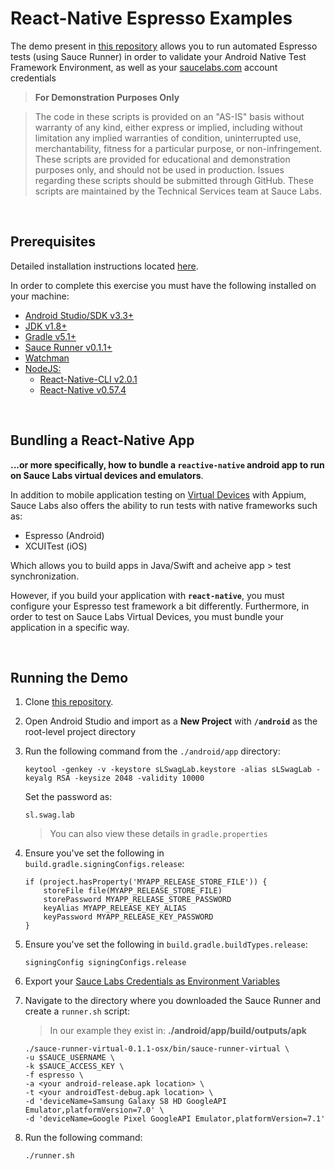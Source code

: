 # React-Native Espresso Examples

The demo present in [this repository]() allows you to run automated Espresso tests (using Sauce Runner) in order to validate your Android Native Test Framework Environment, as well as your [saucelabs.com](www.saucelabs.com) account credentials

> **For Demonstration Purposes Only**

> The code in these scripts is provided on an "AS-IS" basis without warranty of any kind, either express or implied, including without limitation any implied warranties of condition, uninterrupted use, merchantability, fitness for a particular purpose, or non-infringement. These scripts are provided for educational and demonstration purposes only, and should not be used in production. Issues regarding these scripts should be submitted through GitHub. These scripts are maintained by the Technical Services team at Sauce Labs.

<br />

## Prerequisites
Detailed installation instructions located [here](https://github.com/saucelabs/sample-app-mobile#sample-app-android).

In order to complete this exercise you must have the following installed on your machine:

* [Android Studio/SDK v3.3+](https://developer.android.com/studio)
* [JDK v1.8+](https://www.oracle.com/technetwork/java/javase/downloads/jdk8-downloads-2133151.html)
* [Gradle v5.1+](https://gradle.org/releases/)
* [Sauce Runner v0.1.1+](https://wiki.saucelabs.com/display/DOCS/Installing+Sauce+Runner+for+Virtual+Devices)
* [Watchman](https://facebook.github.io/watchman/docs/install.html)
* [NodeJS:](https://nodejs.org/en/download/)
    * [React-Native-CLI v2.0.1](https://www.npmjs.com/package/react-native-cli)
    * [React-Native v0.57.4](https://www.npmjs.com/package/react-native)

<br />

## Bundling a React-Native App
**...or more specifically, how to bundle a `reactive-native` android app to run on Sauce Labs virtual devices and emulators**. 

In addition to mobile application testing on [Virtual Devices](https://wiki.saucelabs.com/display/DOCS/Automated+Mobile+App+Testing+on+Virtual+Devices+with+Sauce+Labs) with Appium, Sauce Labs also offers the ability to run tests with native frameworks such as:
* Espresso (Android)
* XCUITest (iOS)

Which allows you to build apps in Java/Swift and acheive app > test synchronization.

However, if you build your application with **`react-native`**, you must configure your Espresso test framework a bit differently. Furthermore, in order to test on Sauce Labs Virtual Devices, you must bundle your application in a specific way.

<br />

## Running the Demo
1. Clone [this repository]().
2. Open Android Studio and import as a **New Project** with  **`/android`** as the root-level project directory
2. Run the following command from the `./android/app` directory:
    ```
    keytool -genkey -v -keystore sLSwagLab.keystore -alias sLSwagLab -keyalg RSA -keysize 2048 -validity 10000
    ```
    Set the password as:
    ```
    sl.swag.lab
    ```
    > You can also view these details in `gradle.properties`
    
3. Ensure you've set the following in `build.gradle.signingConfigs.release`:
    ```
    if (project.hasProperty('MYAPP_RELEASE_STORE_FILE')) {
        storeFile file(MYAPP_RELEASE_STORE_FILE)
        storePassword MYAPP_RELEASE_STORE_PASSWORD
        keyAlias MYAPP_RELEASE_KEY_ALIAS
        keyPassword MYAPP_RELEASE_KEY_PASSWORD
    }
    ```
4. Ensure you've set the following in `build.gradle.buildTypes.release`:
    ```
    signingConfig signingConfigs.release
    ```
5. Export your [Sauce Labs Credentials as Environment Variables](https://wiki.saucelabs.com/display/DOCS/Best+Practice%3A+Use+Environment+Variables+for+Authentication+Credentials)
6. Navigate to the directory where you downloaded the Sauce Runner and create a `runner.sh` script:
    > In our example they exist in: **./android/app/build/outputs/apk**
    
    ```
    ./sauce-runner-virtual-0.1.1-osx/bin/sauce-runner-virtual \
   -u $SAUCE_USERNAME \
   -k $SAUCE_ACCESS_KEY \
   -f espresso \
   -a <your android-release.apk location> \
   -t <your androidTest-debug.apk location> \
   -d 'deviceName=Samsung Galaxy S8 HD GoogleAPI Emulator,platformVersion=7.0' \
   -d 'deviceName=Google Pixel GoogleAPI Emulator,platformVersion=7.1'
    ```
7. Run the following command:
    ```
    ./runner.sh
    ```